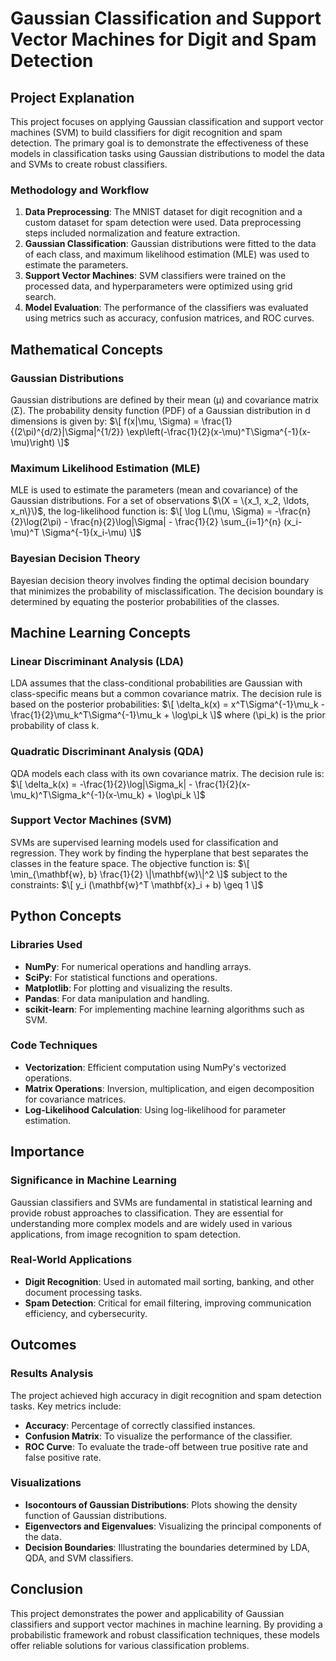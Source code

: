 # Gaussian Classification and Support Vector Machines for Digit and Spam Detection

## Project Explanation
This project focuses on applying Gaussian classification and support vector machines (SVM) to build classifiers for digit recognition and spam detection. The primary goal is to demonstrate the effectiveness of these models in classification tasks using Gaussian distributions to model the data and SVMs to create robust classifiers.

### Methodology and Workflow
1. **Data Preprocessing**: The MNIST dataset for digit recognition and a custom dataset for spam detection were used. Data preprocessing steps included normalization and feature extraction.
2. **Gaussian Classification**: Gaussian distributions were fitted to the data of each class, and maximum likelihood estimation (MLE) was used to estimate the parameters.
3. **Support Vector Machines**: SVM classifiers were trained on the processed data, and hyperparameters were optimized using grid search.
4. **Model Evaluation**: The performance of the classifiers was evaluated using metrics such as accuracy, confusion matrices, and ROC curves.

## Mathematical Concepts
### Gaussian Distributions
Gaussian distributions are defined by their mean (μ) and covariance matrix (Σ). The probability density function (PDF) of a Gaussian distribution in d dimensions is given by:
$\[ f(x|\mu, \Sigma) = \frac{1}{(2\pi)^{d/2}|\Sigma|^{1/2}} \exp\left(-\frac{1}{2}(x-\mu)^T\Sigma^{-1}(x-\mu)\right) \]$

### Maximum Likelihood Estimation (MLE)
MLE is used to estimate the parameters (mean and covariance) of the Gaussian distributions. For a set of observations $\(X = \{x_1, x_2, \ldots, x_n\}\)$, the log-likelihood function is:
$\[ \log L(\mu, \Sigma) = -\frac{n}{2}\log(2\pi) - \frac{n}{2}\log|\Sigma| - \frac{1}{2} \sum_{i=1}^{n} (x_i-\mu)^T \Sigma^{-1}(x_i-\mu) \]$

### Bayesian Decision Theory
Bayesian decision theory involves finding the optimal decision boundary that minimizes the probability of misclassification. The decision boundary is determined by equating the posterior probabilities of the classes.

## Machine Learning Concepts
### Linear Discriminant Analysis (LDA)
LDA assumes that the class-conditional probabilities are Gaussian with class-specific means but a common covariance matrix. The decision rule is based on the posterior probabilities:
$\[ \delta_k(x) = x^T\Sigma^{-1}\mu_k - \frac{1}{2}\mu_k^T\Sigma^{-1}\mu_k + \log\pi_k \]$
where \(\pi_k\) is the prior probability of class k.

### Quadratic Discriminant Analysis (QDA)
QDA models each class with its own covariance matrix. The decision rule is:
$\[ \delta_k(x) = -\frac{1}{2}\log|\Sigma_k| - \frac{1}{2}(x-\mu_k)^T\Sigma_k^{-1}(x-\mu_k) + \log\pi_k \]$

### Support Vector Machines (SVM)
SVMs are supervised learning models used for classification and regression. They work by finding the hyperplane that best separates the classes in the feature space. The objective function is:
$\[ \min_{\mathbf{w}, b} \frac{1}{2} \|\mathbf{w}\|^2 \]$
subject to the constraints:
$\[ y_i (\mathbf{w}^T \mathbf{x}_i + b) \geq 1 \]$

## Python Concepts
### Libraries Used
- **NumPy**: For numerical operations and handling arrays.
- **SciPy**: For statistical functions and operations.
- **Matplotlib**: For plotting and visualizing the results.
- **Pandas**: For data manipulation and handling.
- **scikit-learn**: For implementing machine learning algorithms such as SVM.

### Code Techniques
- **Vectorization**: Efficient computation using NumPy's vectorized operations.
- **Matrix Operations**: Inversion, multiplication, and eigen decomposition for covariance matrices.
- **Log-Likelihood Calculation**: Using log-likelihood for parameter estimation.

## Importance
### Significance in Machine Learning
Gaussian classifiers and SVMs are fundamental in statistical learning and provide robust approaches to classification. They are essential for understanding more complex models and are widely used in various applications, from image recognition to spam detection.

### Real-World Applications
- **Digit Recognition**: Used in automated mail sorting, banking, and other document processing tasks.
- **Spam Detection**: Critical for email filtering, improving communication efficiency, and cybersecurity.

## Outcomes
### Results Analysis
The project achieved high accuracy in digit recognition and spam detection tasks. Key metrics include:
- **Accuracy**: Percentage of correctly classified instances.
- **Confusion Matrix**: To visualize the performance of the classifier.
- **ROC Curve**: To evaluate the trade-off between true positive rate and false positive rate.

### Visualizations
- **Isocontours of Gaussian Distributions**: Plots showing the density function of Gaussian distributions.
- **Eigenvectors and Eigenvalues**: Visualizing the principal components of the data.
- **Decision Boundaries**: Illustrating the boundaries determined by LDA, QDA, and SVM classifiers.

## Conclusion
This project demonstrates the power and applicability of Gaussian classifiers and support vector machines in machine learning. By providing a probabilistic framework and robust classification techniques, these models offer reliable solutions for various classification problems.
